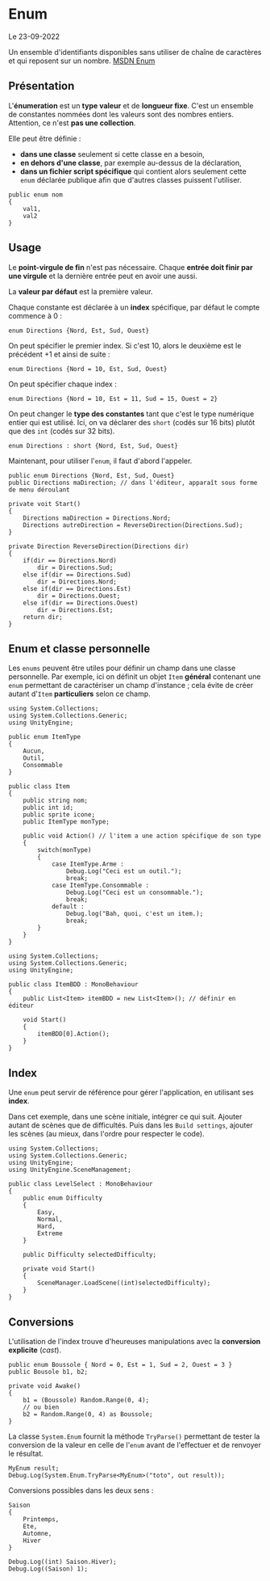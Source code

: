 # Enum

Le 23-09-2022

Un ensemble d'identifiants disponibles sans utiliser de chaîne de caractères et qui reposent sur un nombre. [MSDN Enum](https://docs.microsoft.com/fr-fr/dotnet/csharp/language-reference/builtin-types/enum "MSDN Enum")

## Présentation

L'**énumeration** est un **type valeur** et de **longueur fixe**. C'est un ensemble de constantes nommées dont les valeurs sont des nombres entiers. Attention, ce n'est **pas une collection**.

Elle peut être définie :
- **dans une classe** seulement si cette classe en a besoin, 
- **en dehors d'une classe**, par exemple au-dessus de la déclaration,
- **dans un fichier script spécifique** qui contient alors seulement cette `enum` déclarée publique afin que d'autres classes puissent l'utiliser.
```
public enum nom
{
	val1,
	val2
}
```

## Usage

Le **point-virgule de fin** n'est pas nécessaire. Chaque **entrée doit finir par une virgule** et la dernière entrée peut en avoir une aussi.

La **valeur par défaut** est la première valeur.

Chaque constante est déclarée à un **index** spécifique, par défaut le compte commence à 0 :
```
enum Directions {Nord, Est, Sud, Ouest}
```

On peut spécifier le premier index. Si c'est 10, alors le deuxième est le précédent +1 et ainsi de suite :
```
enum Directions {Nord = 10, Est, Sud, Ouest}
```

On peut spécifier chaque index :
```
enum Directions {Nord = 10, Est = 11, Sud = 15, Ouest = 2}
```

On peut changer le **type des constantes** tant que c'est le type numérique entier qui est utilisé. Ici, on va déclarer des `short` (codés sur 16 bits) plutôt que des `int` (codés sur 32 bits). 
```
enum Directions : short {Nord, Est, Sud, Ouest}
```

Maintenant, pour utiliser l'`enum`, il faut d'abord l'appeler. 
```
public enum Directions {Nord, Est, Sud, Ouest}
public Directions maDirection; // dans l'éditeur, apparaît sous forme de menu déroulant

private voit Start()
{
	Directions maDirection = Directions.Nord;
	Directions autreDirection = ReverseDirection(Directions.Sud);
}

private Direction ReverseDirection(Directions dir)
{
	if(dir == Directions.Nord)
		dir = Directions.Sud;
	else if(dir == Directions.Sud)
		dir = Directions.Nord;
	else if(dir == Directions.Est)
		dir = Directions.Ouest;
	else if(dir == Directions.Ouest)
		dir = Directions.Est;
	return dir;     
}
```

## Enum et classe personnelle

Les `enums` peuvent être utiles pour définir un champ dans une classe personnelle. Par exemple, ici on définit un objet `Item` **général** contenant une `enum` permettant de caractériser un champ d'instance ; cela évite de créer autant d'`Item` **particuliers** selon ce champ.
```
using System.Collections;
using System.Collections.Generic;
using UnityEngine; 
	
public enum ItemType
{
	Aucun,
	Outil,
	Consommable
}
	
public class Item
{
	public string nom;
	public int id;
	public sprite icone;
	public ItemType monType;
	
	public void Action() // l'item a une action spécifique de son type
	{
		switch(monType)
		{
			case ItemType.Arme :
				Debug.Log("Ceci est un outil.");
				break;
			case ItemType.Consommable :
				Debug.Log("Ceci est un consommable.");
				break;
			default :
				Debug.log("Bah, quoi, c'est un item.);
				break;
		}
	}
}
```
```
using System.Collections;
using System.Collections.Generic;
using UnityEngine; 
	
public class ItemBDD : MonoBehaviour 
{
	public List<Item> itemBDD = new List<Item>(); // définir en éditeur
	
	void Start()
	{
		itemBDD[0].Action();
	}
}
```

## Index

Une `enum` peut servir de référence pour gérer l'application, en utilisant ses **index**. 

Dans cet exemple, dans une scène initiale, intégrer ce qui suit. Ajouter autant de scènes que de difficultés. Puis dans les `Build settings`, ajouter les scènes (au mieux, dans l'ordre pour respecter le code). 
```
using System.Collections;
using System.Collections.Generic;
using UnityEngine; 
using UnityEngine.SceneManagement;
	
public class LevelSelect : MonoBehaviour 
{
	public enum Difficulty
	{
		Easy,
		Normal,
		Hard,
		Extreme
	}
	
	public Difficulty selectedDifficulty;
	
	private void Start()
	{
		SceneManager.LoadScene((int)selectedDifficulty);
	}
}
```

## Conversions

L'utilisation de l'index trouve d'heureuses manipulations avec la **conversion explicite** (*cast*).
```
public enum Boussole { Nord = 0, Est = 1, Sud = 2, Ouest = 3 }
public Bousole b1, b2;
 
private void Awake()
{
	b1 = (Boussole) Random.Range(0, 4); 
	// ou bien
	b2 = Random.Range(0, 4) as Boussole;
}
```

La classe `System.Enum` fournit la méthode `TryParse()` permettant de tester la conversion de la valeur en celle de l'`enum` avant de l'effectuer et de renvoyer le résultat.
```
MyEnum result;
Debug.Log(System.Enum.TryParse<MyEnum>("toto", out result));
```

Conversions possibles dans les deux sens :
```
Saison 
{ 
	Printemps, 
	Ete, 
	Automne, 
	Hiver 
}

Debug.Log((int) Saison.Hiver);
Debug.Log((Saison) 1);
```

